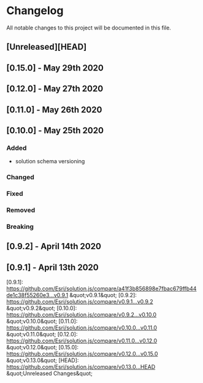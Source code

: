 # Changelog

All notable changes to this project will be documented in this file.

## [Unreleased][HEAD]

## [0.15.0] - May 29th 2020

## [0.12.0] - May 27th 2020

## [0.11.0] - May 26th 2020

## [0.10.0] - May 25th 2020

### Added

- solution schema versioning

### Changed
### Fixed
### Removed
### Breaking

## [0.9.2] - April 14th 2020

## [0.9.1] - April 13th 2020


[0.9.1]: https://github.com/Esri/solution.js/compare/a41f3b856898e7fbac679ffb44de1c38f55260e3...v0.9.1 &amp;quot;v0.9.1&amp;quot;
[0.9.2]: https://github.com/Esri/solution.js/compare/v0.9.1...v0.9.2 &amp;quot;v0.9.2&amp;quot;
[0.10.0]: https://github.com/Esri/solution.js/compare/v0.9.2...v0.10.0 &amp;quot;v0.10.0&amp;quot;
[0.11.0]: https://github.com/Esri/solution.js/compare/v0.10.0...v0.11.0 &amp;quot;v0.11.0&amp;quot;
[0.12.0]: https://github.com/Esri/solution.js/compare/v0.11.0...v0.12.0 &amp;quot;v0.12.0&amp;quot;
[0.15.0]: https://github.com/Esri/solution.js/compare/v0.12.0...v0.15.0 &amp;quot;v0.13.0&amp;quot;
[HEAD]: https://github.com/Esri/solution.js/compare/v0.13.0...HEAD &amp;quot;Unreleased Changes&amp;quot;

